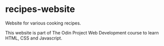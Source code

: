 # recipes-website
Website for various cooking recipes.

This website is part of The Odin Project Web Development course to learn HTML, CSS and Javascript.
